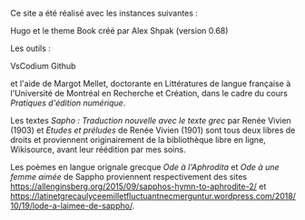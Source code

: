 Ce site a été réalisé avec les instances suivantes :

Hugo et le theme Book créé par Alex Shpak (version 0.68)

Les outils :

VsCodium
Github

et l'aide de Margot Mellet, doctorante en Littératures de langue française à l'Université de Montréal en Recherche et Création, dans le cadre du cours *Pratiques d'édition numérique*.

Les textes *Sapho : Traduction nouvelle avec le texte grec* par Renée Vivien (1903) et *Etudes et préludes* de Renée Vivien (1901) sont tous deux libres de droits et proviennent originairement de la bibliothèque libre en ligne, Wikisource, avant leur réédition par mes soins. 

Les poèmes en langue orignale grecque *Ode à l'Aphrodita* et *Ode à une femme aimée* de Sappho proviennent respectivement des sites https://allenginsberg.org/2015/09/sapphos-hymn-to-aphrodite-2/ et https://latinetgrecaulyceemilletfluctuantnecmerguntur.wordpress.com/2018/10/19/lode-a-laimee-de-sappho/.
